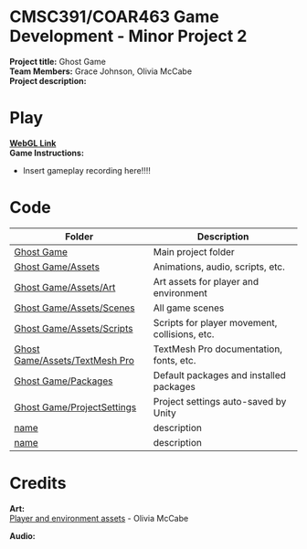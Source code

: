 # CMSC391/COAR463 Game Development - Minor Project 2
**Project title:** Ghost Game   
**Team Members:** Grace Johnson, Olivia McCabe  
**Project description:**  

# Play
**[WebGL Link](https://play.unity.com/)**  
**Game Instructions:**  
- Insert gameplay recording here!!!!  

# Code
| Folder | Description |
|---|---|
| [Ghost Game](Ghost%20Game) | Main project folder |
| [Ghost Game/Assets](Ghost%20Game/Assets) | Animations, audio, scripts, etc. |
| [Ghost Game/Assets/Art](Ghost%20Game/Assets/Art) | Art assets for player and environment |
| [Ghost Game/Assets/Scenes](Ghost%20Game/Assets/Scenes) | All game scenes |
| [Ghost Game/Assets/Scripts](Ghost%20Game/Assets/Scripts) | Scripts for player movement, collisions, etc. |
| [Ghost Game/Assets/TextMesh Pro](Ghost%20Game/Assets/TextMesh%20Pro) | TextMesh Pro documentation, fonts, etc. |
| [Ghost Game/Packages](Ghost%20Game/Packages) | Default packages and installed packages |
| [Ghost Game/ProjectSettings](Ghost%20Game/ProjectSettings) | Project settings auto-saved by Unity |
| [name](link) | description |
| [name](link) | description |

# Credits  
**Art:**  
[Player and environment assets](Ghost%20Game/Assets/Art) - Olivia McCabe  

**Audio:**  
